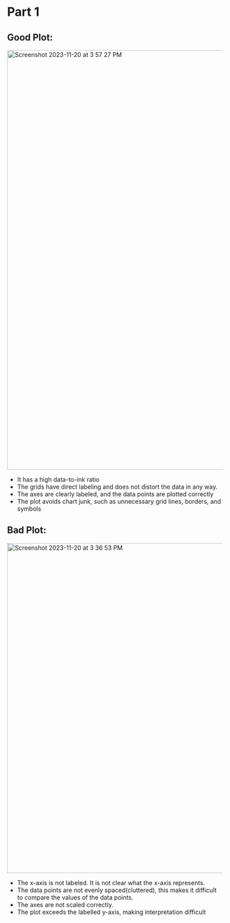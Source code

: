 # Part 1

## Good Plot:
<img width="977" alt="Screenshot 2023-11-20 at 3 57 27 PM" src="https://github.com/Muhideenthegreat/FDSFE_MMustapha/assets/73912076/c3737a66-6138-45b6-b636-9cb6ead0aa50">

- It has a high data-to-ink ratio
- The grids have direct labeling and does not distort the data in any way.
- The axes are clearly labeled, and the data points are plotted correctly
- The plot avoids chart junk, such as unnecessary grid lines, borders, and symbols

## Bad Plot:
<img width="768" alt="Screenshot 2023-11-20 at 3 36 53 PM" src="https://github.com/Muhideenthegreat/FDSFE_MMustapha/assets/73912076/277d9880-cab7-459f-b322-d81687c175c2">

- The x-axis is not labeled. It is not clear what the x-axis represents.
- The data points are not evenly spaced(cluttered), this makes it difficult to compare the values of the data points.
- The axes are not scaled correctly.
- The plot exceeds the labelled y-axis, making interpretation difficult
  
